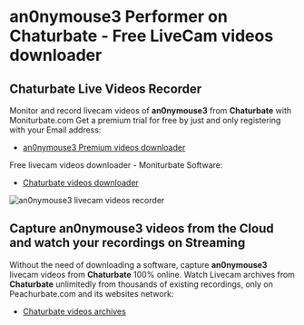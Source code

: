 # an0nymouse3 Performer on Chaturbate - Free LiveCam videos downloader

## Chaturbate Live Videos Recorder

Monitor and record livecam videos of **an0nymouse3** from **Chaturbate** with Moniturbate.com
Get a premium trial for free by just and only registering with your Email address:
* [an0nymouse3 Premium videos downloader](https://moniturbate.com/request-demo-licence-key.html)

Free livecam videos downloader - Moniturbate Software:
* [Chaturbate videos downloader](https://moniturbate.com/moniturbate-download-software.html)

![an0nymouse3 livecam videos recorder](https://peachurnet.com/templates/moniturbate-software.png)


## Capture an0nymouse3 videos from the Cloud and watch your recordings on Streaming

Without the need of downloading a software, capture **an0nymouse3** livecam videos from **Chaturbate** 100% online.
Watch Livecam archives from **Chaturbate** unlimitedly from thousands of existing recordings, only on Peachurbate.com and its websites network:
* [Chaturbate videos archives](https://peachurnet.com/)